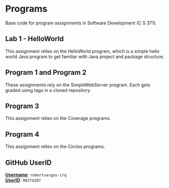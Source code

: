 # Programs
Base code for program assignments in Software Development (C S 371). 

## Lab 1 - HelloWorld
This assignment relies on the HelloWorld program, which is a simple hello world Java program to get familiar with Java project and package structure.

## Program 1 and Program 2
These assignments rely on the SimpleWebServer program. Each gets graded using tags in a cloned repository. 

## Program 3
This assignment relies on the Coverage programs. 

## Program 4
This assignment relies on the Circles programs. 

## GitHub UserID
<u><b>Username</b></u>: `robertvargas-irq`<br>
<u><b>UserID</b></u>: `90274287`